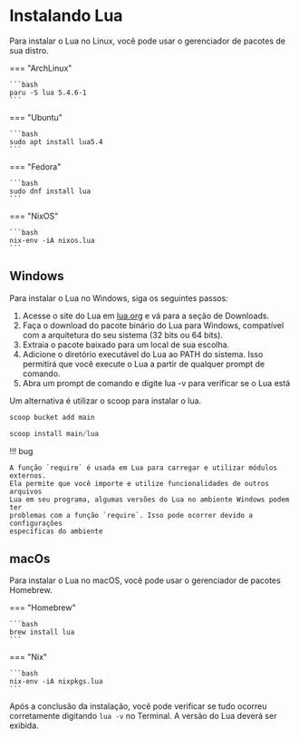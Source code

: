 # Instalando Lua

Para instalar o Lua no Linux, você pode usar o gerenciador de pacotes de sua
distro.

=== "ArchLinux"

    ```bash
    paru -S lua 5.4.6-1
    ```

=== "Ubuntu"

    ```bash
    sudo apt install lua5.4
    ```

=== "Fedora"

    ```bash
    sudo dnf install lua
    ```

=== "NixOS"

    ```bash
    nix-env -iA nixos.lua
    ```

## Windows

Para instalar o Lua no Windows, siga os seguintes passos:

1. Acesse o site do Lua em [lua.org](https://www.lua.org/download.html) e
   vá para a seção de Downloads.
2. Faça o download do pacote binário do Lua para Windows, compatível com a
   arquitetura do seu sistema (32 bits ou 64 bits).
3. Extraia o pacote baixado para um local de sua escolha.
4. Adicione o diretório executável do Lua ao PATH do sistema. Isso permitirá
   que você execute o Lua a partir de qualquer prompt de comando.
5. Abra um prompt de comando e digite lua -v para verificar se o Lua está

Um alternativa é utilizar o scoop para instalar o lua.

```powershell
scoop bucket add main
```

```powershell
scoop install main/lua
```

!!! bug

    A função `require` é usada em Lua para carregar e utilizar módulos externos.
    Ela permite que você importe e utilize funcionalidades de outros arquivos
    Lua em seu programa, algumas versões do Lua no ambiente Windows podem ter
    problemas com a função `require`. Isso pode ocorrer devido a configurações
    específicas do ambiente

## macOs

Para instalar o Lua no macOS, você pode usar o gerenciador de pacotes Homebrew.

=== "Homebrew"

    ```bash
    brew install lua
    ```

=== "Nix"

    ```bash
    nix-env -iA nixpkgs.lua
    ```

Após a conclusão da instalação, você pode verificar se tudo ocorreu
corretamente digitando `lua -v` no Terminal. A versão do Lua deverá ser
exibida.
